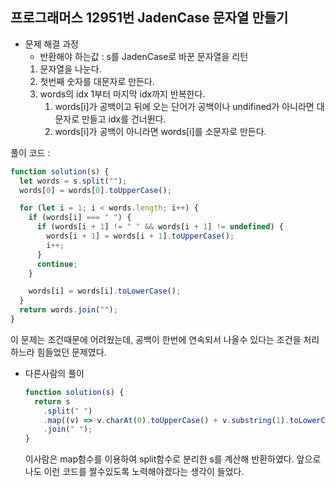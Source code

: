 ## 프로그래머스 12951번 JadenCase 문자열 만들기

- 문제 해결 과정
  - 반환해야 하는값 : s를 JadenCase로 바꾼 문자열을 리턴
  1. 문자열을 나눈다.
  2. 첫번째 숫자를 대문자로 만든다.
  3. words의 idx 1부터 마지막 idx까지 반복한다.
     1. words[i]가 공백이고 뒤에 오는 단어가 공백이나 undifined가 아니라면 대문자로 만들고 idx를 건너뛴다.
     2. words[i]가 공백이 아니라면 words[i]를 소문자로 만든다.

풀이 코드 :

```jsx
function solution(s) {
  let words = s.split("");
  words[0] = words[0].toUpperCase();

  for (let i = 1; i < words.length; i++) {
    if (words[i] === " ") {
      if (words[i + 1] != " " && words[i + 1] != undefined) {
        words[i + 1] = words[i + 1].toUpperCase();
        i++;
      }
      continue;
    }

    words[i] = words[i].toLowerCase();
  }
  return words.join("");
}
```

이 문제는 조건때문에 어려웠는데, 공백이 한번에 연속되서 나올수 있다는 조건을 처리하느라 힘들었던 문제였다.

- 다른사람의 풀이
  ```jsx
  function solution(s) {
    return s
      .split(" ")
      .map((v) => v.charAt(0).toUpperCase() + v.substring(1).toLowerCase())
      .join(" ");
  }
  ```
  이사람은 map함수를 이용하여 split함수로 분리한 s를 계산해 반환하였다. 앞으로 나도 이런 코드를 짤수있도록 노력해야겠다는 생각이 들었다.

